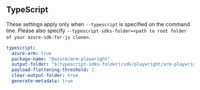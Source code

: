 ## TypeScript

These settings apply only when `--typescript` is specified on the command line.
Please also specify `--typescript-sdks-folder=<path to root folder of your azure-sdk-for-js clone>`.

``` yaml $(typescript)
typescript:
  azure-arm: true
  package-name: "@azure/arm-playwright"
  output-folder: "$(typescript-sdks-folder)/sdk/playwright/arm-playwright"
  payload-flattening-threshold: 1
  clear-output-folder: true
  generate-metadata: true
```